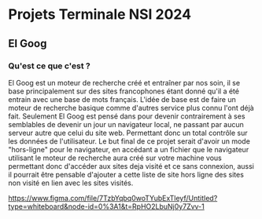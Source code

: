 # Projets Terminale NSI 2024

## El Goog

### Qu'est ce que c'est ?

El Goog est un moteur de recherche créé et entraîner par nos soin, il se base principalement sur des sites francophones étant donné qu'il a été entrain avec une base de mots français. L'idée de base est de faire un moteur de recherche basique comme d'autres service plus connu l'ont déjà fait. Seulement El Goog est pensé dans pour devenir contrairement à ses semblables de devenir un jour un navigateur local, ne passant par aucun serveur autre que celui du site web. Permettant donc un total contrôle sur les données de l'utilisateur. Le but final de ce projet serait d'avoir un mode "hors-ligne" pour le navigateur, en accédant a un fichier que le navigateur utilisant le moteur de recherche aura créé sur votre machine vous permettant donc d'accéder aux sites deja visité et ce sans connexion, aussi il pourrait être pensable d'ajouter a cette liste de site hors ligne des sites non visité en lien avec les sites visités.



https://www.figma.com/file/7TzbYqbq0woTYubExTleyf/Untitled?type=whiteboard&node-id=0%3A1&t=RpHO2LbuNj0y7Zvv-1
